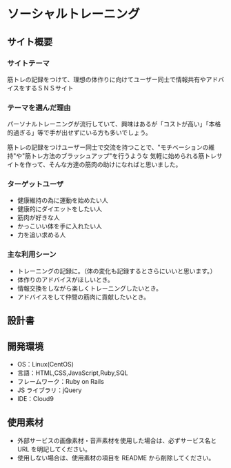 # ソーシャルトレーニング

## サイト概要

### サイトテーマ

筋トレの記録をつけて、理想の体作りに向けてユーザー同士で情報共有やアドバイスをするＳＮＳサイト

### テーマを選んだ理由

パーソナルトレーニングが流行していて、興味はあるが「コストが高い」「本格的過ぎる」等で手が出せずにいる方も多いでしょう。

筋トレの記録をつけユーザー同士で交流を持つことで、"モチベーションの維持"や"筋トレ方法のブラッシュアップ"を行うような
気軽に始められる筋トレサイトを作って、そんな方達の筋肉の助けになればと思いました。

### ターゲットユーザ

- 健康維持の為に運動を始めたい人
- 健康的にダイエットをしたい人
- 筋肉が好きな人
- かっこいい体を手に入れたい人
- 力を追い求める人

### 主な利用シーン

- トレーニングの記録に。（体の変化も記録するとさらにいいと思います。）
- 体作りのアドバイスがほしいとき。
- 情報交換をしながら楽しくトレーニングしたいとき。
- アドバイスをして仲間の筋肉に貢献したいとき。


## 設計書


## 開発環境

- OS：Linux(CentOS)
- 言語：HTML,CSS,JavaScript,Ruby,SQL
- フレームワーク：Ruby on Rails
- JS ライブラリ：jQuery
- IDE：Cloud9

## 使用素材

- 外部サービスの画像素材・音声素材を使用した場合は、必ずサービス名と URL を明記してください。
- 使用しない場合は、使用素材の項目を README から削除してください。
